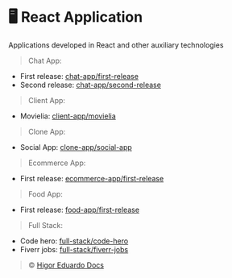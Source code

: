 # :desktop_computer: React Application

Applications developed in React and other auxiliary technologies

> Chat App:

- First release: [chat-app/first-release](https://github.com/higoreduardodocs/react/tree/chat-app/first-release)
- Second release: [chat-app/second-release](https://github.com/higoreduardodocs/react/tree/chat-app/second-release)

> Client App:

- Movielia: [client-app/movielia](https://github.com/higoreduardodocs/react/tree/client-app/movielia)

> Clone App:

- Social App: [clone-app/social-app](https://github.com/higoreduardodocs/react/tree/clone-app/social-app)

> Ecommerce App:

- First release: [ecommerce-app/first-release](https://github.com/higoreduardodocs/react/tree/ecommerce-app/first-release)

> Food App:

- First release: [food-app/first-release](https://github.com/higoreduardodocs/react/tree/food-app/first-release)

> Full Stack:

- Code hero: [full-stack/code-hero](https://github.com/higoreduardodocs/react/tree/full-stack/code-hero)
- Fiverr jobs: [full-stack/fiverr-jobs](https://github.com/higoreduardodocs/react/tree/full-stack/fiverr-jobs)

> :copyright: [Higor Eduardo Docs](https://github.com/higoreduardodocs)
